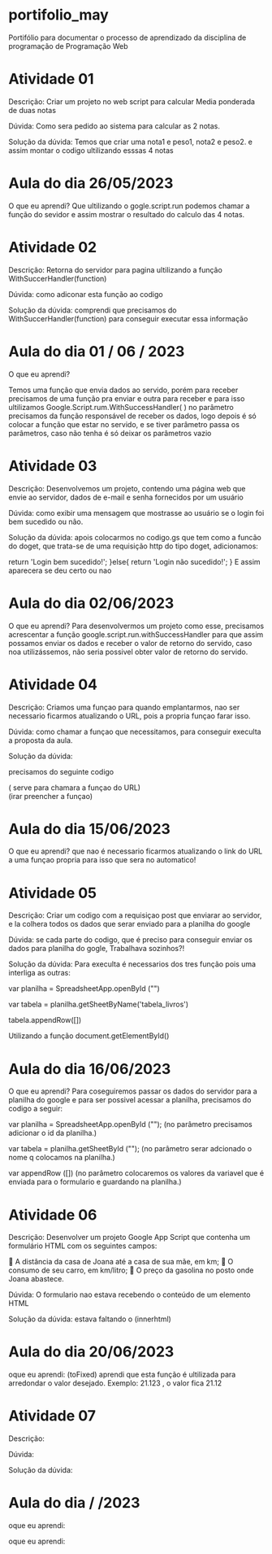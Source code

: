 # portifolio_may
Portifólio para documentar o processo de aprendizado da disciplina de programação de Programação Web

<h1>Atividade 01</h1>

Descrição: Criar um projeto no web script para calcular Media ponderada de duas notas 

Dúvida: Como sera pedido ao sistema para calcular as 2 notas.

Solução da dúvida: Temos que criar uma nota1 e peso1, nota2 e peso2. e assim montar o codigo ultilizando esssas 4 notas 

<h1> Aula do dia   26/05/2023     </h1>

O que eu aprendi? Que ultilizando o gogle.script.run podemos chamar a função do sevidor e assim mostrar o resultado do calculo das 4 notas.


<h1>Atividade 02</h1>

Descrição: Retorna  do servidor para pagina ultilizando a função WithSuccerHandler(function)

Dúvida: como adiconar esta função ao codigo 

Solução da dúvida: comprendi que precisamos do WithSuccerHandler(function) para conseguir executar essa informação

<h1> Aula do dia   01 / 06 / 2023  </h1>

O que eu aprendi?

Temos uma função que envia dados ao servido, porém para receber precisamos de uma função pra enviar e outra para receber e para isso
ultilizamos Google.Script.rum.WithSuccessHandler( ) 
no parâmetro precisamos da função responsável de receber os dados, logo depois é só colocar a função que estar no servido, e se tiver parâmetro passa os parâmetros, caso não tenha é só deixar os parâmetros vazio


<h1>Atividade 03</h1>

Descrição: Desenvolvemos um projeto, contendo uma página
web que envie ao servidor, dados de e-mail e senha fornecidos por um usuário

Dúvida: como exibir uma mensagem
que mostrasse ao usuário se o login foi bem sucedido ou não. 

Solução da dúvida: apois colocarmos no codigo.gs que tem como a funcão do doget, que trata-se de uma requisição http do tipo doget, adicionamos:

return 'Login bem sucedido!';
}else{
  return 'Login não sucedido!';
}
E assim aparecera se deu certo ou nao
  
<h1> Aula do dia   02/06/2023  </h1>

O que eu aprendi?
Para desenvolvermos um projeto como esse, precisamos acrescentar a função  google.script.run.withSuccessHandler para que assim possamos enviar os dados e receber o valor de retorno do servido, caso noa utilizássemos, não seria possivel obter valor de retorno do servido.


<h1>Atividade 04</h1>

Descrição: Criamos uma funçao para quando emplantarmos, nao ser necessario ficarmos atualizando o URL, pois a propria funçao farar isso.

Dúvida:
como chamar a funçao que necessitamos, para conseguir execulta a proposta da aula.

Solução da dúvida:

precisamos do seguinte codigo 
<? var url= pegarUrl()?>   ( serve para chamara a funçao do URL)

<form action="" method= "post"> (irar preencher a funçao)

<h1> Aula do dia    15/06/2023  </h1>

O que eu aprendi?
que nao é necessario ficarmos atualizando o link do URL a uma funçao propria para isso que sera no automatico!


<h1>Atividade 05</h1>

Descrição: Criar um codigo com a requisiçao post que enviarar ao servidor, e la colhera todos os dados que serar enviado para a planilha do google

Dúvida: se cada parte do codigo, que é preciso para conseguir enviar os dados para planilha do gogle, Trabalhava sozinhos?!

Solução da dúvida: Para execulta é necessarios dos tres função pois uma interliga as outras:

var planilha = SpreadsheetApp.openById ("")

var tabela = planilha.getSheetByName('tabela_livros')

tabela.appendRow([])

Utilizando a função document.getElementById()

<h1> Aula do dia    16/06/2023  </h1>

O que eu aprendi? Para coseguiremos passar os dados do servidor para a planilha do google e para ser possivel acessar a planilha, precisamos do codigo a seguir:

var planilha = SpreadsheetApp.openById ("");  (no parâmetro precisamos adicionar o id da planilha.)

var tabela = planilha.getSheetById ("");  (no parâmetro serar adcionado o nome q colocamos na planilha.)

var appendRow ([])  (no parâmetro colocaremos os valores da variavel que é enviada para o formulario e guardando na planilha.)



<h1> Atividade 06</h1>

Descrição: Desenvolver um projeto Google App
Script que contenha um formulário HTML com os seguintes campos:

 A distância da casa de Joana até a casa de sua mãe, em km;
 O consumo de seu carro, em km/litro;
 O preço da gasolina no posto onde Joana abastece.


Dúvida: O formulario nao estava recebendo  o conteúdo de um elemento HTML

Solução da dúvida: estava faltando o (innerhtml)

<h1> Aula do dia 20/06/2023 </h1>

oque eu aprendi: (toFixed) aprendi que esta função é ultilizada para arredondar o valor desejado.
                Exemplo: 21.123 , o valor fica 21.12





<h1> Atividade 07</h1>

Descrição:

Dúvida:

Solução da dúvida:

<h1> Aula do dia  /  /2023 </h1>

oque eu aprendi: 



oque eu aprendi:
